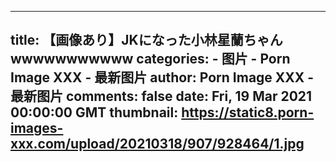 
---
title: 【画像あり】JKになった小林星蘭ちゃんwwwwwwwwwww
categories: 
    - 图片
    - Porn Image XXX - 最新图片
author: Porn Image XXX - 最新图片
comments: false
date: Fri, 19 Mar 2021 00:00:00 GMT
thumbnail: https://static8.porn-images-xxx.com/upload/20210318/907/928464/1.jpg
---

<div>   
<img src="https://static8.porn-images-xxx.com/upload/20210318/907/928464/1.jpg" referrerpolicy="no-referrer" alt> <img src="https://static8.porn-images-xxx.com/upload/20210318/907/928464/2.jpg" referrerpolicy="no-referrer" alt> <img src="https://static8.porn-images-xxx.com/upload/20210318/907/928464/3.jpg" referrerpolicy="no-referrer" alt> <img src="https://static8.porn-images-xxx.com/upload/20210318/907/928464/4.jpg" referrerpolicy="no-referrer" alt> <img src="https://static8.porn-images-xxx.com/upload/20210318/907/928464/5.jpg" referrerpolicy="no-referrer" alt> <img src="https://static8.porn-images-xxx.com/upload/20210318/907/928464/6.jpg" referrerpolicy="no-referrer" alt> <img src="https://static8.porn-images-xxx.com/upload/20210318/907/928464/7.png" referrerpolicy="no-referrer" alt> <img src="https://static8.porn-images-xxx.com/upload/20210318/907/928464/8.jpg" referrerpolicy="no-referrer" alt> <img src="https://static8.porn-images-xxx.com/upload/20210318/907/928464/9.jpg" referrerpolicy="no-referrer" alt> <img src="https://static8.porn-images-xxx.com/upload/20210318/907/928464/10.jpg" referrerpolicy="no-referrer" alt> <img src="https://static8.porn-images-xxx.com/upload/20210318/907/928464/11.jpg" referrerpolicy="no-referrer" alt> <img src="https://static8.porn-images-xxx.com/upload/20210318/907/928464/12.jpg" referrerpolicy="no-referrer" alt> <img src="https://static8.porn-images-xxx.com/upload/20210318/907/928464/13.gif" referrerpolicy="no-referrer" alt> <img src="https://static8.porn-images-xxx.com/upload/20210318/907/928464/14.jpg" referrerpolicy="no-referrer" alt> <img src="https://static8.porn-images-xxx.com/upload/20210318/907/928464/15.jpg" referrerpolicy="no-referrer" alt>  
</div>
            